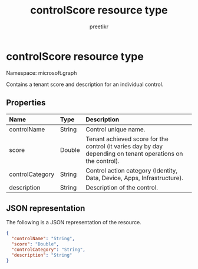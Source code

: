 ﻿---
title: "controlScore resource type"
description: "This resource contains a tenant score and description for an individual control."
localization_priority: Normal
author: preetikr
ms.prod: ""
doc_type: resourcePageType
---

#  controlScore resource type

Namespace: microsoft.graph

Contains a tenant score and description for an individual control.

## Properties

| Name            | Type   | Description                                                                                                 |
| :-------------- | :----- | :---------------------------------------------------------------------------------------------------------- |
| controlName     | String | Control unique name.                                                                                        |
| score           | Double | Tenant achieved score for the control (it varies day by day depending on tenant operations on the control). |
| controlCategory | String | Control action category (Identity, Data, Device, Apps, Infrastructure).                                     |
| description     | String | Description of the control.                                                                                 |

## JSON representation

The following is a JSON representation of the resource.

<!-- {
  "blockType": "resource",
  "optionalProperties": [

  ],
  "@odata.type": "microsoft.graph.controlScore"
}-->

```json
{
  "controlName": "String",
  "score": "Double",
  "controlCategory": "String",
  "description": "String"
}

```

<!-- {
  "type": "#page.annotation",
  "description": "controlScore resource",
  "keywords": "",
  "section": "documentation",
  "tocPath": ""
}-->
